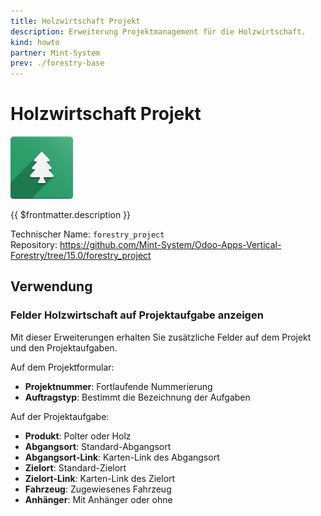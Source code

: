 ```yaml
---
title: Holzwirtschaft Projekt
description: Erweiterung Projektmanagement für die Holzwirtschaft.
kind: howto
partner: Mint-System
prev: ./forestry-base
---
```


# Holzwirtschaft Projekt

![icons_odoo_forestry_base](attachments/icons_odoo_forestry_base.png)

{{ $frontmatter.description }}

Technischer Name: `forestry_project`\
Repository: <https://github.com/Mint-System/Odoo-Apps-Vertical-Forestry/tree/15.0/forestry_project>

## Verwendung

### Felder Holzwirtschaft auf Projektaufgabe anzeigen

Mit dieser Erweiterungen erhalten Sie zusätzliche Felder auf dem Projekt und den Projektaufgaben.

Auf dem Projektformular:

- **Projektnummer**: Fortlaufende Nummerierung
- **Auftragstyp**: Bestimmt die Bezeichnung der Aufgaben

Auf der Projektaufgabe:

- **Produkt**: Polter oder Holz
- **Abgangsort**: Standard-Abgangsort
- **Abgangsort-Link**: Karten-Link des Abgangsort
- **Zielort**: Standard-Zielort
- **Zielort-Link**: Karten-Link des Zielort
- **Fahrzeug**: Zugewiesenes Fahrzeug
- **Anhänger**: Mit Anhänger oder ohne

